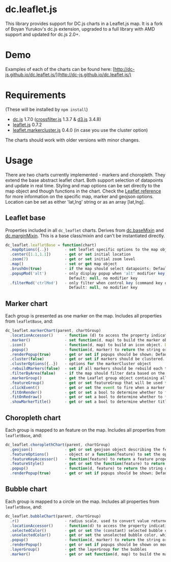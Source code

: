 dc.leaflet.js
=============
This library provides support for DC.js charts in a Leaflet.js map. It is a fork of Boyan Yurukov's dc.js extension, upgraded to a full library with AMD support and updated for dc.js 2.0+.

Demo
=============
Examples of each of the charts can be found here:
[http://dc-js.github.io/dc.leaflet.js/](http://dc-js.github.io/dc.leaflet.js/)

Requirements
=============
(These will be installed by `npm install`)
*  [dc.js](https://github.com/dc-js/dc.js) 1.7.0 ([crossfilter.js](https://github.com/square/crossfilter) 1.3.7 & [d3.js](https://github.com/d3/d3) 3.4.8)
*  [leaflet.js](https://github.com/Leaflet/Leaflet) 0.7.2
*  [leaflet.markercluster.js](https://github.com/Leaflet/Leaflet.markercluster) 0.4.0 (in case you use the cluster option)

The charts should work with older versions with minor changes.

Usage
=============
There are two charts currently implemented - markers and choropleth. They extend the base abstract leaflet chart. Both support selection of datapoints and update in real time. Styling and map options can be set directly to the map object and though functions in the chart. Check the [Leaflet reference](http://leafletjs.com/reference.html#map-options) for more information on the specific map, marker and geojson options.
Location can be set as either 'lat,lng' string or as an array [lat,lng].

Leaflet base
--------------------
Properties included in all `dc_leaflet` charts. Derives from [dc.baseMixin](http://dc-js.github.io/dc.js/docs/html/dc.baseMixin.html) and [dc.marginMixin](http://dc-js.github.io/dc.js/docs/html/dc.marginMixin.html). This is a base class/mixin and can't be instantiated directly.
```js
dc_leaflet.leafletBase = function(chart)
  .mapOptions({..})       - set leaflet specific options to the map object; Default: Leaflet default options
  .center([1.1,1.1])      - get or set initial location
  .zoom(7)                - get or set initial zoom level
  .map()                  - set or get map object
  .brushOn(true)          - if the map should select datapoints; Default: true
  .popupMod('alt')        - only display popup when 'alt' modifier key (or 'shift' or 'ctrlCmd') is pressed;
                            Default: null, no modifier key
  .filterMod('ctrlMod')   - only filter when control key (command key on Mac) is pressed
                            Default: null, no modifier key
```

Marker chart
--------------------
Each group is presented as one marker on the map. Includes all properties from `leafletBase`, and:
```js
dc_leaflet.markerChart(parent, chartGroup)
  .locationAccessor()     - function (d) to access the property indicating the latlng (string or array); Default: use keyAccessor
  .marker()               - set function(d, map) to build the marker object. Default: standard Leaflet marker is built
  .icon()                 - function(d, map) to build an icon object. Default: L.Icon.Default
  .popup()                - function(d, marker) to return the string or DOM content of a popup
  .renderPopup(true)      - get or set if popups should be shown; Default: true
  .cluster(false)         - get or set if markers should be clustered. Requires leaflet.markercluster.js; Default: false
  .clusterOptions({..})   - options for the markerCluster object
  .rebuildMarkers(false)  - set if all markers should be rebuild each time the map is redrawn. Degrades performance; Default: false
  .filterByArea(false)    - if the map should filter data based on the markers inside the zoomed in area instead of the user clicking on individual markers; Default: false
  .markerGroup()          - get the Leaflet group object containing all shown markers (regular group or cluster)
  .featureGroup()         - get or set featureGroup that will be used for fit on render or redraw
  .clickEvent()           - get or set the event to fire when a marker is clicked
  .fitOnRender()          - get or set a bool to determine whether to fit to bounds when markers are rendered
  .fitOnRedraw()          - get or set a bool to determine whether to fit to bounds on crossfilter redraw
  .showMarkerTitle()      - get or set a bool to determine whether title and alt should be shown for markers
```

Choropleth chart
--------------------
Each group is mapped to an feature on the map. Includes all properties from `leafletBase`, and:
```js
dc_leaflet.choroplethChart(parent, chartGroup)
  .geojson()              - get or set geojson object describing the features
  .featureOptions()       - object or a function(feature) to set the options for each feature
  .featureKeyAccessor()   - function(feature) to return a feature property that would be compared to the group key; Default: feature.properties.key
  .featureStyle()         - get or set the function(feature) to return style options for L.geoJson. Probably not helpful to override this, but it's possible. Default: use featureOptions, data, color, selection status to define the style; see source for details.
  .popup()                - function(d, feature) to return the string or DOM content of a popup
  .renderPopup(true)      - get or set if popups should be shown; Default: true
```

Bubble chart
--------------------
Each group is mapped to a circle on the map. Includes all properties from `leafletBase`, and:
```js
dc_leaflet.bubbleChart(parent, chartGroup)
  .r()                    - radius scale, used to convert value returned by valueAccessor(d) to pixels. Default: d3.scale.linear().domain([0, 100])
  .locationAccessor()     - function(d) to access the property indicating the latlng (string or array); Default: use keyAccessor
  .selectedColor()        - get or set the (constant) selected bubble color
  .unselectedColor()      - get or set the unselected bubble color, which by default passes the datum to dc.ColorMixin's getColor function to dynamically color bubbles (defaults to gray unless .colors(), .colorDomain() and .colorAccessor() are defined)
  .popup()                - function(d, marker) to return the string or DOM content of a popup
  .renderPopup()          - get or set if popups should be shown on mouseover; Default: true
  .layerGroup()           - get the layerGroup for the bubbles
  .marker()               - get or set function(d, map) to build the marker object. Probably not helpful to override this, but its's possible. Default: create L.circleMarker based on the other parameters; see source for details.
```
